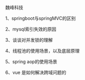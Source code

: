 魏峰科技

1、springboot与springMVC的区别

2、mysql索引失效的原因

3、谈谈对并发锁的理解

4、线程池的使用场景，以及底层原理

5、spring aop的使用场景

6、vue 是如何解决跨域问题的